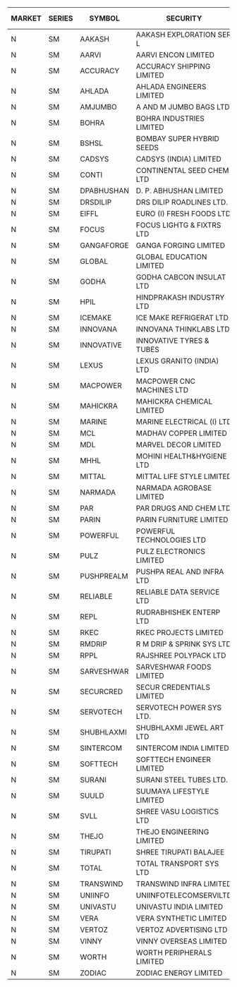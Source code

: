 


| MARKET | SERIES | SYMBOL | SECURITY | PREV CL PR | OPEN PRICE | HIGH PRICE | LOW PRICE | CLOSE PRICE | NET TRDVAL | NET TRDQTY | CORP IND | HI 52 WK | LO 52 WK |
| ----- | ----- | ----- | ----- | ----- | ----- | ----- | ----- | ----- | ----- | ----- | ----- | ----- | ----- |
| N | SM | AAKASH | AAKASH EXPLORATION SER L | 33.15 | 31.50 | 31.50 | 31.50 | 31.50 | 94500.00 | 3000 |  | 87.80 | 14.10 |
| N | SM | AARVI | AARVI ENCON LIMITED | 20.15 | 20.45 | 20.50 | 20.45 | 20.50 | 163900.00 | 8000 |  | 50.05 | 20.15 |
| N | SM | ACCURACY | ACCURACY SHIPPING LIMITED | 13.00 | 12.35 | 13.10 | 12.35 | 13.10 | 219040.00 | 17600 |  | 85.00 | 12.35 |
| N | SM | AHLADA | AHLADA ENGINEERS LIMITED | 46.40 | 48.00 | 48.20 | 48.00 | 48.00 | 144200.00 | 3000 |  | 92.00 | 36.30 |
| N | SM | AMJUMBO | A AND M JUMBO BAGS LTD | 7.00 | 6.65 | 6.65 | 6.65 | 6.65 | 106400.00 | 16000 |  | 50.00 | 6.65 |
| N | SM | BOHRA | BOHRA INDUSTRIES LIMITED | .65 | .70 | .70 | .70 | .70 | 1400.00 | 2000 |  | 15.05 | .35 |
| N | SM | BSHSL | BOMBAY SUPER HYBRID SEEDS | 105.65 | 107.25 | 107.25 | 107.25 | 107.25 | 128700.00 | 1200 |  | 136.00 | 98.20 |
| N | SM | CADSYS | CADSYS (INDIA) LIMITED | 19.50 | 20.45 | 20.45 | 20.45 | 20.45 | 40900.00 | 2000 |  | 63.45 | 15.50 |
| N | SM | CONTI | CONTINENTAL SEED CHEM LTD | 20.50 | 19.50 | 19.50 | 19.50 | 19.50 | 64993.50 | 3333 |  | 102.20 | 11.85 |
| N | SM | DPABHUSHAN | D. P. ABHUSHAN LIMITED | 60.75 | 60.00 | 62.00 | 60.00 | 62.00 | 488000.00 | 8000 |  | 74.25 | 37.50 |
| N | SM | DRSDILIP | DRS DILIP ROADLINES LTD. | 70.95 | 70.95 | 70.95 | 70.95 | 70.95 | 113520.00 | 1600 |  | 78.00 | 65.50 |
| N | SM | EIFFL | EURO (I) FRESH FOODS LTD | 72.00 | 79.00 | 79.00 | 79.00 | 79.00 | 63200.00 | 800 |  | 131.00 | 71.00 |
| N | SM | FOCUS | FOCUS LIGHTG & FIXTRS LTD | 19.50 | 18.60 | 18.60 | 18.55 | 18.55 | 111450.00 | 6000 |  | 173.60 | 18.55 |
| N | SM | GANGAFORGE | GANGA FORGING LIMITED | 11.50 | 13.60 | 13.60 | 13.60 | 13.60 | 81600.00 | 6000 |  | 21.70 | 8.70 |
| N | SM | GLOBAL | GLOBAL EDUCATION LIMITED | 50.00 | 50.00 | 50.00 | 50.00 | 50.00 | 50000.00 | 1000 |  | 135.00 | 41.20 |
| N | SM | GODHA | GODHA CABCON INSULAT LTD | 19.95 | 19.95 | 19.95 | 19.95 | 19.95 | 79800.00 | 4000 |  | 28.00 | 10.95 |
| N | SM | HPIL | HINDPRAKASH INDUSTRY LTD | 40.90 | 40.20 | 40.20 | 40.20 | 40.20 | 120600.00 | 3000 |  | 41.50 | 40.20 |
| N | SM | ICEMAKE | ICE MAKE REFRIGERAT LTD | 34.35 | 35.65 | 35.65 | 35.05 | 35.05 | 425000.00 | 12000 |  | 89.75 | 25.65 |
| N | SM | INNOVANA | INNOVANA THINKLABS LTD. | 73.05 | 76.70 | 76.70 | 76.70 | 76.70 | 76700.00 | 1000 |  | 416.00 | 73.05 |
| N | SM | INNOVATIVE | INNOVATIVE TYRES & TUBES | 6.40 | 6.05 | 6.35 | 6.05 | 6.35 | 37200.00 | 6000 |  | 23.90 | 5.40 |
| N | SM | LEXUS | LEXUS GRANITO (INDIA) LTD | 5.50 | 5.25 | 5.25 | 5.25 | 5.25 | 31500.00 | 6000 |  | 33.00 | 5.25 |
| N | SM | MACPOWER | MACPOWER CNC MACHINES LTD | 34.95 | 36.40 | 36.40 | 35.10 | 35.10 | 35750.00 | 1000 |  | 164.20 | 33.30 |
| N | SM | MAHICKRA | MAHICKRA CHEMICAL LIMITED | 71.75 | 74.95 | 74.95 | 74.95 | 74.95 | 112425.00 | 1500 |  | 93.50 | 45.10 |
| N | SM | MARINE | MARINE ELECTRICAL (I) LTD | 88.95 | 89.45 | 89.95 | 89.45 | 89.95 | 718200.00 | 8000 |  | 123.00 | 78.00 |
| N | SM | MCL | MADHAV COPPER LIMITED | 67.65 | 68.00 | 74.00 | 68.00 | 74.00 | 421140.00 | 6000 |  | 339.00 | 59.10 |
| N | SM | MDL | MARVEL DECOR LIMITED | 18.50 | 18.00 | 18.00 | 18.00 | 18.00 | 36000.00 | 2000 |  | 30.50 | 13.90 |
| N | SM | MHHL | MOHINI HEALTH&HYGIENE LTD | 11.40 | 11.95 | 11.95 | 11.95 | 11.95 | 35850.00 | 3000 |  | 30.90 | 11.35 |
| N | SM | MITTAL | MITTAL LIFE STYLE LIMITED | 92.05 | 95.00 | 96.65 | 95.00 | 95.60 | 1078375.00 | 11250 |  | 167.00 | 76.35 |
| N | SM | NARMADA | NARMADA AGROBASE LIMITED | 11.75 | 11.90 | 11.90 | 11.90 | 11.90 | 85680.00 | 7200 |  | 28.70 | 11.75 |
| N | SM | PAR | PAR DRUGS AND CHEM LTD | 30.50 | 32.40 | 33.90 | 32.40 | 33.90 | 262400.00 | 8000 |  | 56.00 | 26.20 |
| N | SM | PARIN | PARIN FURNITURE LIMITED | 53.00 | 60.00 | 60.00 | 60.00 | 60.00 | 120000.00 | 2000 |  | 72.90 | 40.85 |
| N | SM | POWERFUL | POWERFUL TECHNOLOGIES LTD | 11.15 | 11.70 | 11.70 | 11.70 | 11.70 | 2246400.00 | 192000 |  | 18.00 | 3.45 |
| N | SM | PULZ | PULZ ELECTRONICS LIMITED | 12.00 | 12.00 | 12.50 | 12.00 | 12.50 | 98000.00 | 8000 |  | 46.50 | 9.20 |
| N | SM | PUSHPREALM | PUSHPA REAL AND INFRA LTD | 4.60 | 4.45 | 4.45 | 4.45 | 4.45 | 8900.00 | 2000 |  | 14.60 | 3.70 |
| N | SM | RELIABLE | RELIABLE DATA SERVICE LTD | 25.95 | 27.20 | 27.20 | 27.20 | 27.20 | 65280.00 | 2400 |  | 55.00 | 23.80 |
| N | SM | REPL | RUDRABHISHEK ENTERP LTD | 27.10 | 26.00 | 26.00 | 25.75 | 25.75 | 155250.00 | 6000 |  | 42.20 | 20.60 |
| N | SM | RKEC | RKEC PROJECTS LIMITED | 32.10 | 32.55 | 33.00 | 32.55 | 33.00 | 65550.00 | 2000 |  | 68.00 | 26.20 |
| N | SM | RMDRIP | R M DRIP & SPRINK SYS LTD | 20.20 | 21.20 | 21.20 | 21.20 | 21.20 | 84800.00 | 4000 |  | 52.95 | 13.00 |
| N | SM | RPPL | RAJSHREE POLYPACK LTD | 50.00 | 53.00 | 55.00 | 53.00 | 55.00 | 163000.00 | 3000 |  | 118.00 | 50.00 |
| N | SM | SARVESHWAR | SARVESHWAR FOODS LIMITED | 9.30 | 8.85 | 9.00 | 8.85 | 8.85 | 99680.00 | 11200 |  | 43.85 | 8.85 |
| N | SM | SECURCRED | SECUR CREDENTIALS LIMITED | 19.55 | 18.60 | 18.60 | 18.60 | 18.60 | 11160.00 | 600 |  | 110.00 | 18.60 |
| N | SM | SERVOTECH | SERVOTECH POWER SYS LTD. | 9.45 | 9.00 | 9.00 | 9.00 | 9.00 | 36000.00 | 4000 |  | 18.00 | 6.50 |
| N | SM | SHUBHLAXMI | SHUBHLAXMI JEWEL ART LTD | 24.25 | 26.60 | 26.60 | 26.60 | 26.60 | 79800.00 | 3000 |  | 209.50 | 21.60 |
| N | SM | SINTERCOM | SINTERCOM INDIA LIMITED | 39.10 | 37.05 | 38.00 | 37.05 | 38.00 | 891100.00 | 24000 |  | 81.00 | 35.55 |
| N | SM | SOFTTECH | SOFTTECH ENGINEER LIMITED | 38.00 | 37.70 | 37.70 | 37.50 | 37.50 | 120320.00 | 3200 |  | 76.25 | 32.45 |
| N | SM | SURANI | SURANI STEEL TUBES LTD. | 22.50 | 26.00 | 26.00 | 26.00 | 26.00 | 52000.00 | 2000 |  | 54.80 | 18.10 |
| N | SM | SUULD | SUUMAYA LIFESTYLE LIMITED | 22.30 | 23.35 | 23.35 | 23.35 | 23.35 | 186800.00 | 8000 |  | 34.30 | 15.05 |
| N | SM | SVLL | SHREE VASU LOGISTICS LTD | 79.90 | 83.05 | 83.05 | 83.05 | 83.05 | 83050.00 | 1000 |  | 130.00 | 70.00 |
| N | SM | THEJO | THEJO ENGINEERING LIMITED | 452.00 | 452.00 | 452.00 | 452.00 | 452.00 | 90400.00 | 200 |  | 607.70 | 451.00 |
| N | SM | TIRUPATI | SHREE TIRUPATI BALAJEE | 22.80 | 23.70 | 23.70 | 23.70 | 23.70 | 71100.00 | 3000 |  | 44.00 | 22.40 |
| N | SM | TOTAL | TOTAL TRANSPORT SYS LTD | 18.35 | 18.50 | 19.25 | 17.50 | 19.25 | 165750.00 | 9000 |  | 48.95 | 17.50 |
| N | SM | TRANSWIND | TRANSWIND INFRA LIMITED | 3.40 | 3.55 | 3.55 | 3.25 | 3.25 | 27200.00 | 8000 |  | 10.35 | 2.85 |
| N | SM | UNIINFO | UNIINFOTELECOMSERVILTD | 13.40 | 13.65 | 13.65 | 13.00 | 13.25 | 186500.00 | 14000 |  | 44.80 | 12.00 |
| N | SM | UNIVASTU | UNIVASTU INDIA LIMITED | 36.45 | 33.50 | 33.50 | 33.50 | 33.50 | 100500.00 | 3000 |  | 85.00 | 33.50 |
| N | SM | VERA | VERA SYNTHETIC LIMITED | 85.80 | 88.30 | 88.30 | 88.30 | 88.30 | 132450.00 | 1500 |  | 150.00 | 77.45 |
| N | SM | VERTOZ | VERTOZ ADVERTISING LTD | 58.25 | 59.25 | 59.75 | 59.25 | 59.75 | 428400.00 | 7200 |  | 211.00 | 47.75 |
| N | SM | VINNY | VINNY OVERSEAS LIMITED | 35.90 | 38.20 | 38.20 | 38.20 | 38.20 | 114600.00 | 3000 |  | 45.50 | 32.90 |
| N | SM | WORTH | WORTH PERIPHERALS LIMITED | 41.00 | 45.40 | 45.40 | 45.40 | 45.40 | 68100.00 | 1500 |  | 72.95 | 33.80 |
| N | SM | ZODIAC | ZODIAC ENERGY LIMITED | 12.05 | 11.45 | 11.45 | 11.45 | 11.45 | 45800.00 | 4000 |  | 32.00 | 11.45 |



